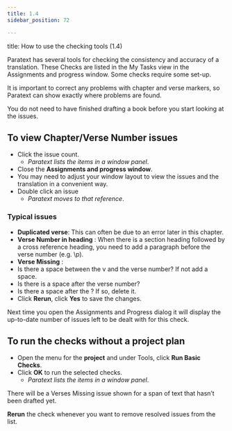 ```yaml
---
title: 1.4
sidebar_position: 72

---
```




title: How to use the checking tools (1.4)


Paratext has several tools for checking the consistency and accuracy of a translation. These Checks are listed in the My Tasks view in the Assignments and progress window. Some checks require some set-up.


It is important to correct any problems with chapter and verse markers, so Paratext can show exactly where problems are found.


You do not need to have finished drafting a book before you start looking at the issues.


## To view Chapter/Verse Number issues

- Click the issue count.
	- _Paratext lists the items in a window panel_.
- Close the **Assignments and progress window**.
- You may need to adjust your window layout to view the issues and the translation in a convenient way.
- Double click an issue
	- _Paratext moves to that reference_.

### Typical issues

- **Duplicated verse**: This can often be due to an error later in this chapter.
- **Verse Number in heading** : When there is a section heading followed by a cross reference heading, you need to add a paragraph before the verse number (e.g. \p).
- **Verse Missing** :
- Is there a space between the v and the verse number? If not add a space.
- Is there is a space after the verse number?
- Is there a space after the \? If so, delete it.
- Click **Rerun**, click **Yes** to save the changes.

Next time you open the Assignments and Progress dialog it will display the up-to-date number of issues left to be dealt with for this check.


## To run the checks without a project plan

- Open the menu for the **project** and under Tools, click **Run Basic Checks**.
- Click **OK** to run the selected checks.
	- _Paratext lists the items in a window panel_.

There will be a Verses Missing issue shown for a span of text that hasn’t been drafted yet.


**Rerun** the check whenever you want to remove resolved issues from the list.

